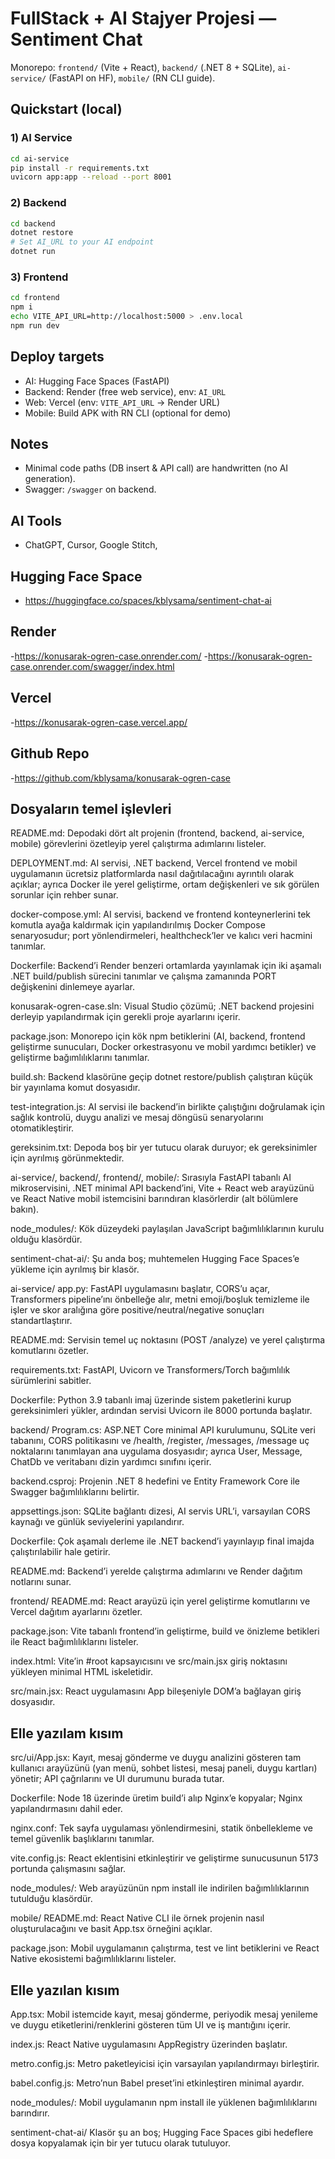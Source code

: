 # FullStack + AI Stajyer Projesi — Sentiment Chat

Monorepo: `frontend/` (Vite + React), `backend/` (.NET 8 + SQLite), `ai-service/` (FastAPI on HF), `mobile/` (RN CLI guide).

## Quickstart (local)
### 1) AI Service
```bash
cd ai-service
pip install -r requirements.txt
uvicorn app:app --reload --port 8001
```
### 2) Backend
```bash
cd backend
dotnet restore
# Set AI_URL to your AI endpoint
dotnet run
```
### 3) Frontend
```bash
cd frontend
npm i
echo VITE_API_URL=http://localhost:5000 > .env.local
npm run dev
```

## Deploy targets
- AI: Hugging Face Spaces (FastAPI)
- Backend: Render (free web service), env: `AI_URL`
- Web: Vercel (env: `VITE_API_URL` → Render URL)
- Mobile: Build APK with RN CLI (optional for demo)

## Notes
- Minimal code paths (DB insert & API call) are handwritten (no AI generation).
- Swagger: `/swagger` on backend.


## AI Tools

- ChatGPT, Cursor, Google Stitch, 

## Hugging Face Space

- https://huggingface.co/spaces/kblysama/sentiment-chat-ai

## Render

-https://konusarak-ogren-case.onrender.com/
-https://konusarak-ogren-case.onrender.com/swagger/index.html

## Vercel

-https://konusarak-ogren-case.vercel.app/

## Github Repo

-https://github.com/kblysama/konusarak-ogren-case

## Dosyaların temel işlevleri

README.md: Depodaki dört alt projenin (frontend, backend, ai-service, mobile) görevlerini özetleyip yerel çalıştırma adımlarını listeler.

DEPLOYMENT.md: AI servisi, .NET backend, Vercel frontend ve mobil uygulamanın ücretsiz platformlarda nasıl dağıtılacağını ayrıntılı olarak açıklar; ayrıca Docker ile yerel geliştirme, ortam değişkenleri ve sık görülen sorunlar için rehber sunar.

docker-compose.yml: AI servisi, backend ve frontend konteynerlerini tek komutla ayağa kaldırmak için yapılandırılmış Docker Compose senaryosudur; port yönlendirmeleri, healthcheck’ler ve kalıcı veri hacmini tanımlar.

Dockerfile: Backend’i Render benzeri ortamlarda yayınlamak için iki aşamalı .NET build/publish sürecini tanımlar ve çalışma zamanında PORT değişkenini dinlemeye ayarlar.

konusarak-ogren-case.sln: Visual Studio çözümü; .NET backend projesini derleyip yapılandırmak için gerekli proje ayarlarını içerir.

package.json: Monorepo için kök npm betiklerini (AI, backend, frontend geliştirme sunucuları, Docker orkestrasyonu ve mobil yardımcı betikler) ve geliştirme bağımlılıklarını tanımlar.

build.sh: Backend klasörüne geçip dotnet restore/publish çalıştıran küçük bir yayınlama komut dosyasıdır.

test-integration.js: AI servisi ile backend’in birlikte çalıştığını doğrulamak için sağlık kontrolü, duygu analizi ve mesaj döngüsü senaryolarını otomatikleştirir.

gereksinim.txt: Depoda boş bir yer tutucu olarak duruyor; ek gereksinimler için ayrılmış görünmektedir.

ai-service/, backend/, frontend/, mobile/: Sırasıyla FastAPI tabanlı AI mikroservisini, .NET minimal API backend’ini, Vite + React web arayüzünü ve React Native mobil istemcisini barındıran klasörlerdir (alt bölümlere bakın).

node_modules/: Kök düzeydeki paylaşılan JavaScript bağımlılıklarının kurulu olduğu klasördür.

sentiment-chat-ai/: Şu anda boş; muhtemelen Hugging Face Spaces’e yükleme için ayrılmış bir klasör.

ai-service/
app.py: FastAPI uygulamasını başlatır, CORS’u açar, Transformers pipeline’ını önbelleğe alır, metni emoji/boşluk temizleme ile işler ve skor aralığına göre positive/neutral/negative sonuçları standartlaştırır.

README.md: Servisin temel uç noktasını (POST /analyze) ve yerel çalıştırma komutlarını özetler.

requirements.txt: FastAPI, Uvicorn ve Transformers/Torch bağımlılık sürümlerini sabitler.

Dockerfile: Python 3.9 tabanlı imaj üzerinde sistem paketlerini kurup gereksinimleri yükler, ardından servisi Uvicorn ile 8000 portunda başlatır.

backend/
Program.cs: ASP.NET Core minimal API kurulumunu, SQLite veri tabanını, CORS politikasını ve /health, /register, /messages, /message uç noktalarını tanımlayan ana uygulama dosyasıdır; ayrıca User, Message, ChatDb ve veritabanı dizin yardımcı sınıfını içerir.

backend.csproj: Projenin .NET 8 hedefini ve Entity Framework Core ile Swagger bağımlılıklarını belirtir.

appsettings.json: SQLite bağlantı dizesi, AI servis URL’i, varsayılan CORS kaynağı ve günlük seviyelerini yapılandırır.

Dockerfile: Çok aşamalı derleme ile .NET backend’i yayınlayıp final imajda çalıştırılabilir hale getirir.

README.md: Backend’i yerelde çalıştırma adımlarını ve Render dağıtım notlarını sunar.

frontend/
README.md: React arayüzü için yerel geliştirme komutlarını ve Vercel dağıtım ayarlarını özetler.

package.json: Vite tabanlı frontend’in geliştirme, build ve önizleme betikleri ile React bağımlılıklarını listeler.

index.html: Vite’in #root kapsayıcısını ve src/main.jsx giriş noktasını yükleyen minimal HTML iskeletidir.

src/main.jsx: React uygulamasını App bileşeniyle DOM’a bağlayan giriş dosyasıdır.
## Elle yazılam kısım
src/ui/App.jsx: Kayıt, mesaj gönderme ve duygu analizini gösteren tam kullanıcı arayüzünü (yan menü, sohbet listesi, mesaj paneli, duygu kartları) yönetir; API çağrılarını ve UI durumunu burada tutar.

Dockerfile: Node 18 üzerinde üretim build’i alıp Nginx’e kopyalar; Nginx yapılandırmasını dahil eder.

nginx.conf: Tek sayfa uygulaması yönlendirmesini, statik önbellekleme ve temel güvenlik başlıklarını tanımlar.

vite.config.js: React eklentisini etkinleştirir ve geliştirme sunucusunun 5173 portunda çalışmasını sağlar.

node_modules/: Web arayüzünün npm install ile indirilen bağımlılıklarının tutulduğu klasördür.

mobile/
README.md: React Native CLI ile örnek projenin nasıl oluşturulacağını ve basit App.tsx örneğini açıklar.

package.json: Mobil uygulamanın çalıştırma, test ve lint betiklerini ve React Native ekosistemi bağımlılıklarını listeler.
## Elle yazılan kısım
App.tsx: Mobil istemcide kayıt, mesaj gönderme, periyodik mesaj yenileme ve duygu etiketlerini/renklerini gösteren tüm UI ve iş mantığını içerir.

index.js: React Native uygulamasını AppRegistry üzerinden başlatır.

metro.config.js: Metro paketleyicisi için varsayılan yapılandırmayı birleştirir.

babel.config.js: Metro’nun Babel preset’ini etkinleştiren minimal ayardır.

node_modules/: Mobil uygulamanın npm install ile yüklenen bağımlılıklarını barındırır.

sentiment-chat-ai/
Klasör şu an boş; Hugging Face Spaces gibi hedeflere dosya kopyalamak için bir yer tutucu olarak tutuluyor.